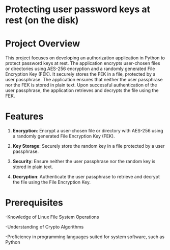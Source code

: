 # Protecting user password keys at rest (on the disk)
<h1>Project Overview</h1>
This project focuses on developing an authorization application in Python to protect password keys at rest. The application encrypts user-chosen files or directories using AES-256 encryption and a randomly generated File Encryption Key (FEK). It securely stores the FEK in a file, protected by a user passphrase. The application ensures that neither the user passphrase nor the FEK is stored in plain text. Upon successful authentication of the user passphrase, the application retrieves and decrypts the file using the FEK.
<h1>Features</h1>

1. <b>Encryption</b>: Encrypt a user-chosen file or directory with AES-256 using a randomly generated File Encryption Key (FEK).

2. <b>Key Storage</b>: Securely store the random key in a file protected by a user passphrase.

3. <b>Security</b>: Ensure neither the user passphrase nor the random key is stored in plain text.

4. <b>Decryption</b>: Authenticate the user passphrase to retrieve and decrypt the file using the File Encryption Key.
<h1>Prerequisites</h1>

-Knowledge of Linux File System Operations
<br>

-Understanding of Crypto Algorithms
<br>

-Proficiency in programming languages suited for system software, such as Python
